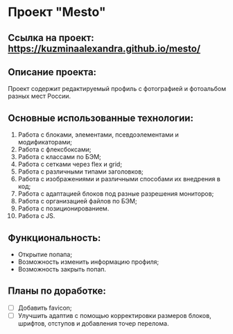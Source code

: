 # Проект "Mesto" 
## Ссылка на проект: https://kuzminaalexandra.github.io/mesto/

## Описание проекта:
Проект содержит редактируемый профиль с фотографией и фотоальбом разных мест России.

## Основные использованные технологии:
1. Работа с блоками, элементами, псевдоэлементами и модификаторами;
2. Работа с флексбоксами;
3. Работа с классами по БЭМ;
4. Работа с сетками через flex и grid;
5. Работа с различными типами заголовков;
6. Работа с изображениями и различными способами их внедрения в код;
7. Работа с адаптацией блоков под разные разрешения мониторов;
8. Работа с организацией файлов по БЭМ;
9. Работа с позиционированием.
10. Работа с JS.

## Функциональность:
* Открытие попапа;
* Возможность изменить информацию профиля;
* Возможность закрыть попап.

## Планы по доработке:
- [ ] Добавить favicon;
- [ ] Улучшить адаптив с помощью корректировки размеров блоков, шрифтов, отступов и добавления точер перелома.